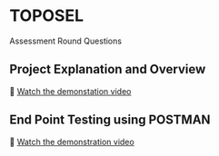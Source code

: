 # TOPOSEL
Assessment Round Questions

## Project Explanation and Overview
🔗 [Watch the demonstation video](https://www.loom.com/share/f7dfdbda648f4205ac0ba968cb46c42d?sid=c0979dc2-8cc1-4f35-8026-36b1aaf686fb)

## End Point Testing using POSTMAN
🔗 [Watch the demonstration video](https://www.loom.com/share/3771ab58f700427e905475af38eb7ed3?sid=dd81fbb5-740f-43a1-a101-24b60b618d8d)
